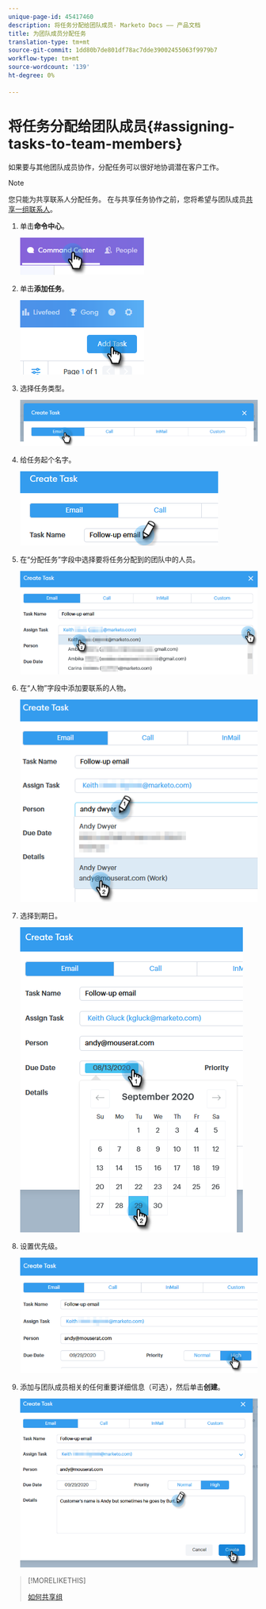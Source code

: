 ```yaml
---
unique-page-id: 45417460
description: 将任务分配给团队成员- Marketo Docs —— 产品文档
title: 为团队成员分配任务
translation-type: tm+mt
source-git-commit: 1dd80b7de801df78ac7dde39002455063f9979b7
workflow-type: tm+mt
source-wordcount: '139'
ht-degree: 0%

---
```



# 将任务分配给团队成员{#assigning-tasks-to-team-members}

如果要与其他团队成员协作，分配任务可以很好地协调潜在客户工作。

>[!NOTE]
>
>您只能为共享联系人分配任务。 在与共享任务协作之前，您将希望与团队成员[共享一组联系人](/help/marketo/product-docs/marketo-sales-connect/people/managing-contacts/how-to-share-a-group.md)。

1. 单击&#x200B;**命令中心**。

   ![](assets/one-1.png)

1. 单击&#x200B;**添加任务**。

   ![](assets/two-1.png)

1. 选择任务类型。

   ![](assets/three-1.png)

1. 给任务起个名字。

   ![](assets/four-1.png)

1. 在“分配任务”字段中选择要将任务分配到的团队中的人员。

   ![](assets/five.png)

1. 在“人物”字段中添加要联系的人物。

   ![](assets/six.png)

1. 选择到期日。

   ![](assets/seven.png)

1. 设置优先级。

   ![](assets/eight.png)

1. 添加与团队成员相关的任何重要详细信息（可选），然后单击&#x200B;**创建**。

   ![](assets/nine.png)

>[!MORELIKETHIS]
>
>[如何共享组](/help/marketo/product-docs/marketo-sales-connect/people/managing-contacts/how-to-share-a-group.md)
